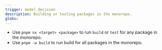 ```yaml
---
trigger: model_decision
description: Building or testing packages in the monorepo.
globs: 
---
```

- Use `pnpm nx <target> <package>` to run `build` or `test` for any package in the monorepo.
- Use `pnpm -w build` to run build for all packages in the monorepo.
